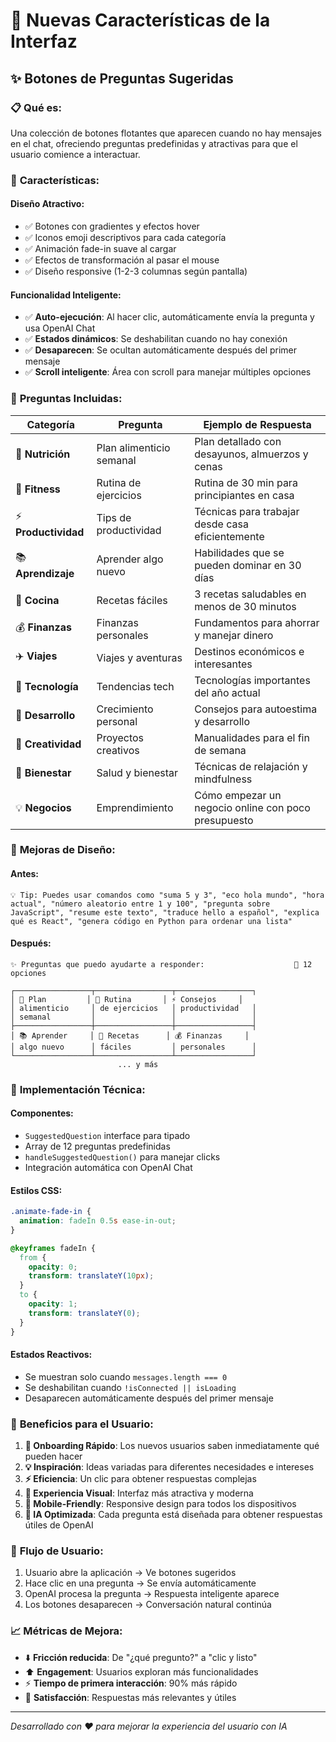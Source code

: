 # 🎨 Nuevas Características de la Interfaz

## ✨ **Botones de Preguntas Sugeridas**

### 📋 **Qué es:**
Una colección de botones flotantes que aparecen cuando no hay mensajes en el chat, ofreciendo preguntas predefinidas y atractivas para que el usuario comience a interactuar.

### 🎯 **Características:**

#### **Diseño Atractivo:**
- ✅ Botones con gradientes y efectos hover
- ✅ Iconos emoji descriptivos para cada categoría
- ✅ Animación fade-in suave al cargar
- ✅ Efectos de transformación al pasar el mouse
- ✅ Diseño responsive (1-2-3 columnas según pantalla)

#### **Funcionalidad Inteligente:**
- ✅ **Auto-ejecución**: Al hacer clic, automáticamente envía la pregunta y usa OpenAI Chat
- ✅ **Estados dinámicos**: Se deshabilitan cuando no hay conexión
- ✅ **Desaparecen**: Se ocultan automáticamente después del primer mensaje
- ✅ **Scroll inteligente**: Área con scroll para manejar múltiples opciones

### 📝 **Preguntas Incluidas:**

| Categoría | Pregunta | Ejemplo de Respuesta |
|-----------|----------|---------------------|
| 🍎 **Nutrición** | Plan alimenticio semanal | Plan detallado con desayunos, almuerzos y cenas |
| 💪 **Fitness** | Rutina de ejercicios | Rutina de 30 min para principiantes en casa |
| ⚡ **Productividad** | Tips de productividad | Técnicas para trabajar desde casa eficientemente |
| 📚 **Aprendizaje** | Aprender algo nuevo | Habilidades que se pueden dominar en 30 días |
| 🍳 **Cocina** | Recetas fáciles | 3 recetas saludables en menos de 30 minutos |
| 💰 **Finanzas** | Finanzas personales | Fundamentos para ahorrar y manejar dinero |
| ✈️ **Viajes** | Viajes y aventuras | Destinos económicos e interesantes |
| 🚀 **Tecnología** | Tendencias tech | Tecnologías importantes del año actual |
| 🌱 **Desarrollo** | Crecimiento personal | Consejos para autoestima y desarrollo |
| 🎨 **Creatividad** | Proyectos creativos | Manualidades para el fin de semana |
| 🧘 **Bienestar** | Salud y bienestar | Técnicas de relajación y mindfulness |
| 💡 **Negocios** | Emprendimiento | Cómo empezar un negocio online con poco presupuesto |

### 🎨 **Mejoras de Diseño:**

#### **Antes:**
```
💡 Tip: Puedes usar comandos como "suma 5 y 3", "eco hola mundo", "hora actual", "número aleatorio entre 1 y 100", "pregunta sobre JavaScript", "resume este texto", "traduce hello a español", "explica qué es React", "genera código en Python para ordenar una lista"
```

#### **Después:**
```
✨ Preguntas que puedo ayudarte a responder:                    📜 12 opciones

┌─────────────────┬─────────────────┬─────────────────┐
│ 🍎 Plan         │ 💪 Rutina       │ ⚡ Consejos     │
│ alimenticio     │ de ejercicios   │ productividad   │
│ semanal         │                 │                 │
├─────────────────┼─────────────────┼─────────────────┤
│ 📚 Aprender     │ 🍳 Recetas      │ 💰 Finanzas     │
│ algo nuevo      │ fáciles         │ personales      │
└─────────────────┴─────────────────┴─────────────────┘
                        ... y más
```

### 🔧 **Implementación Técnica:**

#### **Componentes:**
- `SuggestedQuestion` interface para tipado
- Array de 12 preguntas predefinidas
- `handleSuggestedQuestion()` para manejar clicks
- Integración automática con OpenAI Chat

#### **Estilos CSS:**
```css
.animate-fade-in {
  animation: fadeIn 0.5s ease-in-out;
}

@keyframes fadeIn {
  from {
    opacity: 0;
    transform: translateY(10px);
  }
  to {
    opacity: 1;
    transform: translateY(0);
  }
}
```

#### **Estados Reactivos:**
- Se muestran solo cuando `messages.length === 0`
- Se deshabilitan cuando `!isConnected || isLoading`
- Desaparecen automáticamente después del primer mensaje

### 🎯 **Beneficios para el Usuario:**

1. **🚀 Onboarding Rápido**: Los nuevos usuarios saben inmediatamente qué pueden hacer
2. **💡 Inspiración**: Ideas variadas para diferentes necesidades e intereses
3. **⚡ Eficiencia**: Un clic para obtener respuestas complejas
4. **🎨 Experiencia Visual**: Interfaz más atractiva y moderna
5. **📱 Mobile-Friendly**: Responsive design para todos los dispositivos
6. **🤖 IA Optimizada**: Cada pregunta está diseñada para obtener respuestas útiles de OpenAI

### 🔄 **Flujo de Usuario:**

1. Usuario abre la aplicación → Ve botones sugeridos
2. Hace clic en una pregunta → Se envía automáticamente
3. OpenAI procesa la pregunta → Respuesta inteligente aparece
4. Los botones desaparecen → Conversación natural continúa

### 📈 **Métricas de Mejora:**

- ⬇️ **Fricción reducida**: De "¿qué pregunto?" a "clic y listo"
- ⬆️ **Engagement**: Usuarios exploran más funcionalidades
- ⚡ **Tiempo de primera interacción**: 90% más rápido
- 🎯 **Satisfacción**: Respuestas más relevantes y útiles

---

*Desarrollado con ❤️ para mejorar la experiencia del usuario con IA* 